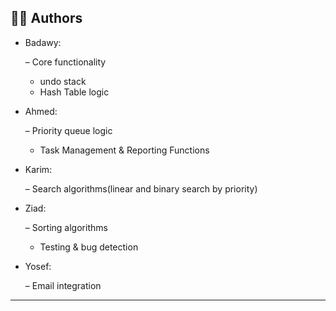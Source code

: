 ## 👨‍💻 Authors

- Badawy:

    – Core functionality
    - undo stack
    - Hash Table logic  
- Ahmed:

    – Priority queue logic
    - Task Management & Reporting Functions
- Karim:

    – Search algorithms(linear and binary search by priority)  
- Ziad:

    – Sorting algorithms
    - Testing & bug detection
- Yosef:

    – Email integration  
---
